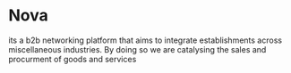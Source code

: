 # Nova
its a b2b networking platform that aims to integrate establishments across miscellaneous industries. By doing so we are catalysing the sales and procurment of goods and services

